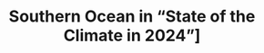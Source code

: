 ---
title: "Southern Ocean in “State of the Climate in 2024”]"
citation: "Thomalla, S. J., Hancock, A. M., Beadling, R. L., Josey, A., Milward, J., Mohamed, A., Pezzi, L. P., **du Plessis, M.**, Ryan-Keogh, T. J., Schulz, C., Shi, J-R., and Souza, E. 2025. Southern Ocean in “State of the Climate in 2024”]t. Bull. Amer. Meteor. Soc., 106 (8), S384-S387."
doi: "https://doi.org/10.1175/BAMS-D-25-0087.1"
category: manuscripts
---